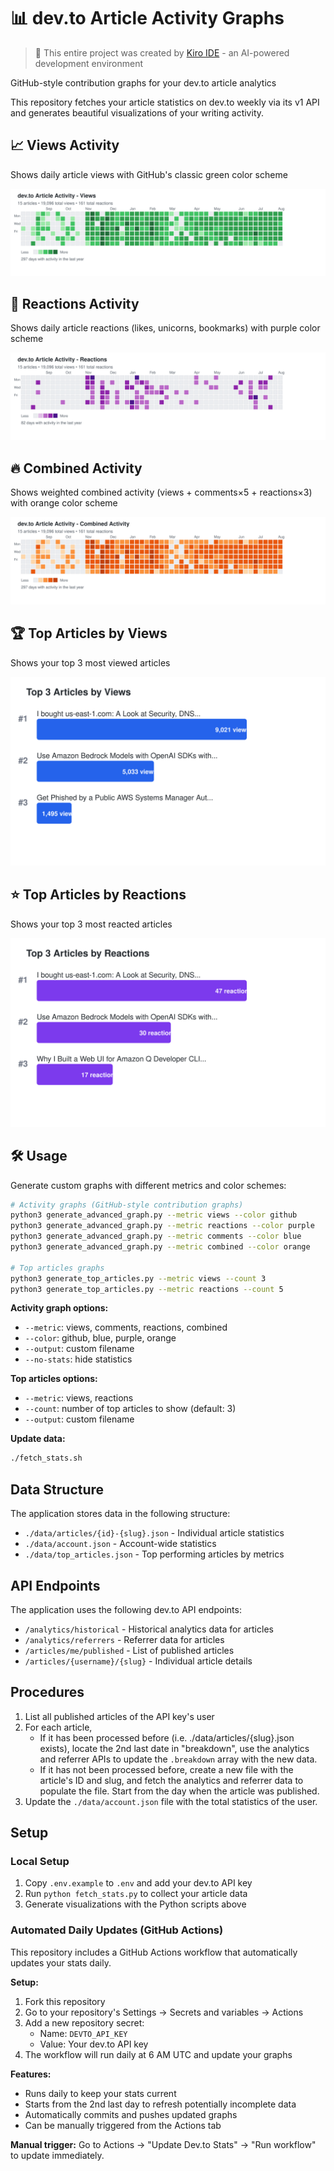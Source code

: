 # 📊 dev.to Article Activity Graphs

> 🤖 This entire project was created by [Kiro IDE](https://kiro.dev/) - an AI-powered development environment

GitHub-style contribution graphs for your dev.to article analytics

This repository fetches your article statistics on dev.to weekly via its v1 API and generates beautiful visualizations of your writing activity.

## 📈 Views Activity
Shows daily article views with GitHub's classic green color scheme

![Views Graph](graphs/devto_views_graph.svg)

## 💜 Reactions Activity
Shows daily article reactions (likes, unicorns, bookmarks) with purple color scheme

![Reactions Graph](graphs/devto_reactions_graph.svg)

## 🔥 Combined Activity
Shows weighted combined activity (views + comments×5 + reactions×3) with orange color scheme

![Combined Graph](graphs/devto_combined_graph.svg)

## 🏆 Top Articles by Views
Shows your top 3 most viewed articles

![Top Views](graphs/top_3_views.svg)

## ⭐ Top Articles by Reactions
Shows your top 3 most reacted articles

![Top Reactions](graphs/top_3_reactions.svg)

## 🛠 Usage

Generate custom graphs with different metrics and color schemes:

```bash
# Activity graphs (GitHub-style contribution graphs)
python3 generate_advanced_graph.py --metric views --color github
python3 generate_advanced_graph.py --metric reactions --color purple
python3 generate_advanced_graph.py --metric comments --color blue
python3 generate_advanced_graph.py --metric combined --color orange

# Top articles graphs
python3 generate_top_articles.py --metric views --count 3
python3 generate_top_articles.py --metric reactions --count 5
```

**Activity graph options:**
- `--metric`: views, comments, reactions, combined
- `--color`: github, blue, purple, orange
- `--output`: custom filename
- `--no-stats`: hide statistics

**Top articles options:**
- `--metric`: views, reactions
- `--count`: number of top articles to show (default: 3)
- `--output`: custom filename

**Update data:**
```bash
./fetch_stats.sh
```

## Data Structure

The application stores data in the following structure:
- `./data/articles/{id}-{slug}.json` - Individual article statistics
- `./data/account.json` - Account-wide statistics
- `./data/top_articles.json` - Top performing articles by metrics

## API Endpoints

The application uses the following dev.to API endpoints:
- `/analytics/historical` - Historical analytics data for articles
- `/analytics/referrers` - Referrer data for articles
- `/articles/me/published` - List of published articles
- `/articles/{username}/{slug}` - Individual article details

## Procedures

1. List all published articles of the API key's user
2. For each article,
   - If it has been processed before (i.e. ./data/articles/{slug}.json exists), locate the 2nd last date in "breakdown", use the analytics and referrer APIs to update the `.breakdown` array with the new data.
   - If it has not been processed before, create a new file with the article's ID and slug, and fetch the analytics and referrer data to populate the file. Start from the day when the article was published.
3. Update the `./data/account.json` file with the total statistics of the user.

## Setup

### Local Setup
1. Copy `.env.example` to `.env` and add your dev.to API key
2. Run `python fetch_stats.py` to collect your article data
3. Generate visualizations with the Python scripts above

### Automated Daily Updates (GitHub Actions)

This repository includes a GitHub Actions workflow that automatically updates your stats daily.

**Setup:**
1. Fork this repository
2. Go to your repository's Settings → Secrets and variables → Actions
3. Add a new repository secret:
   - Name: `DEVTO_API_KEY`
   - Value: Your dev.to API key
4. The workflow will run daily at 6 AM UTC and update your graphs

**Features:**
- Runs daily to keep your stats current
- Starts from the 2nd last day to refresh potentially incomplete data
- Automatically commits and pushes updated graphs
- Can be manually triggered from the Actions tab

**Manual trigger:**
Go to Actions → "Update Dev.to Stats" → "Run workflow" to update immediately.